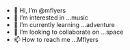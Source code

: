- 👋 Hi, I’m @mflyers
- 👀 I’m interested in ...music
- 🌱 I’m currently learning ...adventure
- 💞️ I’m looking to collaborate on ...space
- 📫 How to reach me ...Mflyers

<!---
mflyers/mflyers is a ✨ special ✨ repository because its `README.md` (this file) appears on your GitHub profile.
You can click the Preview link to take a look at your changes.
--->
